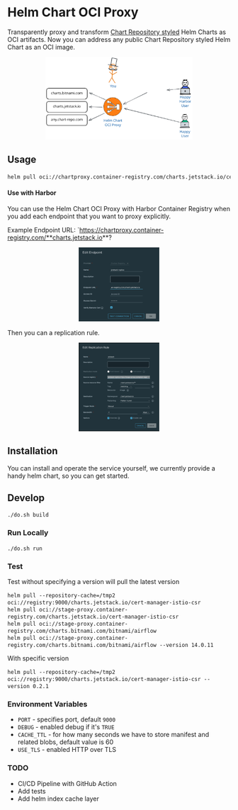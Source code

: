 

# Helm Chart OCI Proxy

Transparently proxy and transform [Chart Repository styled](https://helm.sh/docs/topics/chart_repository/) Helm Charts as OCI artifacts. Now you can address any public Chart Repository styled Helm Chart as an OCI image.

<p align="center"><img src="docs/diagram.svg" alt="Diagram showing the workflow of the Helm Chart OCI Proxy" width=66%></p>


## Usage

```bash  
helm pull oci://chartproxy.container-registry.com/charts.jetstack.io/cert-manager --version 1.11.2
```  
  
#### Use with Harbor

You can use the Helm Chart OCI Proxy with Harbor Container Registry when you add each endpoint that you want to proxy explicitly.

Example Endpoint URL: `https://chartproxy.container-registry.com/**charts.jetstack.io**?

<p align="center"><img src="docs/harbor_registry_endpoint.png" alt="Screenshot of adding Helm Chart OCI Proxy to Harbor" width=36%></p>

Then you can a replication rule.

<p align="center"><img src="docs/harbor_replication_rule.png" alt="Screenshot on how to create a replication rule for Helm Chart OCI Proxy to Harbor" width=36%></p>

  
## Installation  
  
You can install and operate the service yourself, we currently provide a handy helm chart, so you can get started.  
  

  
## Develop  
  
```shell  
./do.sh build
```  

### Run Locally  
```shell  
./do.sh run
```  
  
### Test  
  
Test without specifying a version will pull the latest version
  
```shell  
helm pull --repository-cache=/tmp2 oci://registry:9000/charts.jetstack.io/cert-manager-istio-csr  
helm pull oci://stage-proxy.container-registry.com/charts.jetstack.io/cert-manager-istio-csr  
helm pull oci://stage-proxy.container-registry.com/charts.bitnami.com/bitnami/airflow  
helm pull oci://stage-proxy.container-registry.com/charts.bitnami.com/bitnami/airflow --version 14.0.11  
```  

With specific version

```shell  
helm pull --repository-cache=/tmp2 oci://registry:9000/charts.jetstack.io/cert-manager-istio-csr --version 0.2.1
```  
  
### Environment Variables  
  
* `PORT` - specifies port, default `9000`  
* `DEBUG` - enabled debug if it's `TRUE`  
* `CACHE_TTL` - for how many seconds we have to store manifest and related blobs, default value is 60  
* `USE_TLS` - enabled HTTP over TLS  
  
  
### TODO  
  
* CI/CD Pipeline with GitHub Action  
* Add tests  
* Add helm index cache layer
